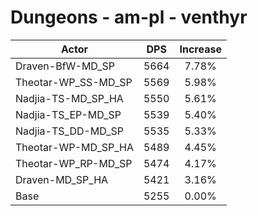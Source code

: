# Dungeons - am-pl - venthyr
| Actor | DPS | Increase |
|---|:---:|:---:|
|Draven-BfW-MD_SP|5664|7.78%|
|Theotar-WP_SS-MD_SP|5569|5.98%|
|Nadjia-TS-MD_SP_HA|5550|5.61%|
|Nadjia-TS_EP-MD_SP|5539|5.40%|
|Nadjia-TS_DD-MD_SP|5535|5.33%|
|Theotar-WP-MD_SP_HA|5489|4.45%|
|Theotar-WP_RP-MD_SP|5474|4.17%|
|Draven-MD_SP_HA|5421|3.16%|
|Base|5255|0.00%|
